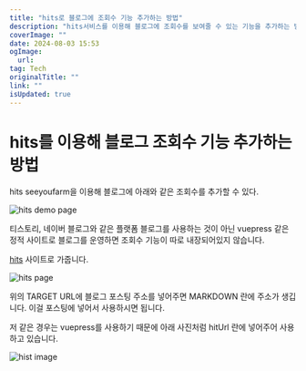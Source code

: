 ```yaml
---
title: "hits로 블로그에 조회수 기능 추가하는 방법"
description: "hits서비스를 이용해 블로그에 조회수를 보여줄 수 있는 기능을 추가하는 방법을 공유합니다"
coverImage: ""
date: 2024-08-03 15:53
ogImage:
  url:
tag: Tech
originalTitle: ""
link: ""
isUpdated: true
---
```


# hits를 이용해 블로그 조회수 기능 추가하는 방법

hits seeyoufarm을 이용해 블로그에 아래와 같은 조회수를 추가할 수 있다.

<img alt="hits demo page" src="/assets/img/2024-03-21-hits-1.png"/>

<!-- seedividend - 사각형 -->

<ins class="adsbygoogle"
     style="display:block"
     data-ad-client="ca-pub-4877378276818686"
     data-ad-slot="1898504329"
     data-ad-format="auto"
     data-full-width-responsive="true"></ins>

<script>
     (adsbygoogle = window.adsbygoogle || []).push({});
</script>

티스토리, 네이버 블로그와 같은 플랫폼 블로그를 사용하는 것이 아닌
vuepress 같은 정적 사이트로 블로그를 운영하면 조회수 기능이 따로 내장되어있지 않습니다.

[hits](https://hits.seeyoufarm.com/) 사이트로 가줍니다.

<img alt="hits page" src="/assets/img/2024-03-21-hits-2.png"/>

위의 TARGET URL에 블로그 포스팅 주소를 넣어주면 MARKDOWN 란에 주소가 생깁니다.
이걸 포스팅에 넣어서 사용하시면 됩니다.

저 같은 경우는 vuepress를 사용하기 때문에 아래 사진처럼 hitUrl 란에 넣어주어 사용하고 있습니다.

<img alt="hist image" src="/assets/img/2024-03-21-hits-3.png"/>
